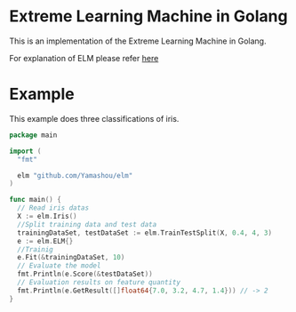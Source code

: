 # Extreme Learning Machine in Golang
This is an implementation of the Extreme Learning Machine in Golang.

For explanation of ELM please refer [here](http://www.ntu.edu.sg/home/egbhuang/)

# Example
This example does three classifications of iris.

```go
package main

import (
  "fmt"

  elm "github.com/Yamashou/elm"
)

func main() {
  // Read iris datas
  X := elm.Iris()
  //Split training data and test data
  trainingDataSet, testDataSet := elm.TrainTestSplit(X, 0.4, 4, 3)
  e := elm.ELM{}
  //Trainig
  e.Fit(&trainingDataSet, 10)
  // Evaluate the model
  fmt.Println(e.Score(&testDataSet))
  // Evaluation results on feature quantity
  fmt.Println(e.GetResult([]float64{7.0, 3.2, 4.7, 1.4})) // -> 2
}
```

